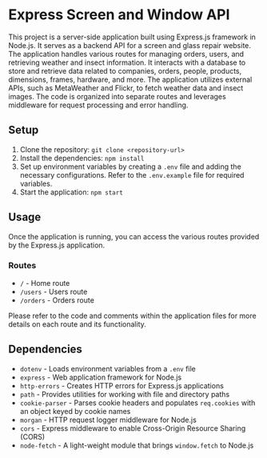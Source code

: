 # Express Screen and Window API

This project is a server-side application built using Express.js framework in Node.js. It serves as a backend API for a screen and glass repair website. The application handles various routes for managing orders, users, and retrieving weather and insect information. It interacts with a database to store and retrieve data related to companies, orders, people, products, dimensions, frames, hardware, and more. The application utilizes external APIs, such as MetaWeather and Flickr, to fetch weather data and insect images. The code is organized into separate routes and leverages middleware for request processing and error handling.

## Setup

1. Clone the repository: `git clone <repository-url>`
2. Install the dependencies: `npm install`
3. Set up environment variables by creating a `.env` file and adding the necessary configurations. Refer to the `.env.example` file for required variables.
4. Start the application: `npm start`

## Usage

Once the application is running, you can access the various routes provided by the Express.js application.

### Routes

- `/` - Home route
- `/users` - Users route
- `/orders` - Orders route

Please refer to the code and comments within the application files for more details on each route and its functionality.

## Dependencies

- `dotenv` - Loads environment variables from a `.env` file
- `express` - Web application framework for Node.js
- `http-errors` - Creates HTTP errors for Express.js applications
- `path` - Provides utilities for working with file and directory paths
- `cookie-parser` - Parses cookie headers and populates `req.cookies` with an object keyed by cookie names
- `morgan` - HTTP request logger middleware for Node.js
- `cors` - Express middleware to enable Cross-Origin Resource Sharing (CORS)
- `node-fetch` - A light-weight module that brings `window.fetch` to Node.js
